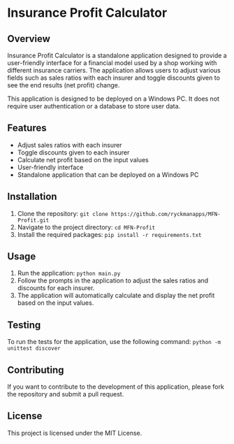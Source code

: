 # Insurance Profit Calculator

## Overview

Insurance Profit Calculator is a standalone application designed to provide a user-friendly interface for a financial model used by a shop working with different insurance carriers. The application allows users to adjust various fields such as sales ratios with each insurer and toggle discounts given to see the end results (net profit) change. 

This application is designed to be deployed on a Windows PC. It does not require user authentication or a database to store user data.

## Features

- Adjust sales ratios with each insurer
- Toggle discounts given to each insurer
- Calculate net profit based on the input values
- User-friendly interface
- Standalone application that can be deployed on a Windows PC

## Installation

1. Clone the repository: `git clone https://github.com/ryckmanapps/MFN-Profit.git`
2. Navigate to the project directory: `cd MFN-Profit`
3. Install the required packages: `pip install -r requirements.txt`

## Usage

1. Run the application: `python main.py`
2. Follow the prompts in the application to adjust the sales ratios and discounts for each insurer.
3. The application will automatically calculate and display the net profit based on the input values.

## Testing

To run the tests for the application, use the following command: `python -m unittest discover`

## Contributing

If you want to contribute to the development of this application, please fork the repository and submit a pull request.

## License

This project is licensed under the MIT License.
